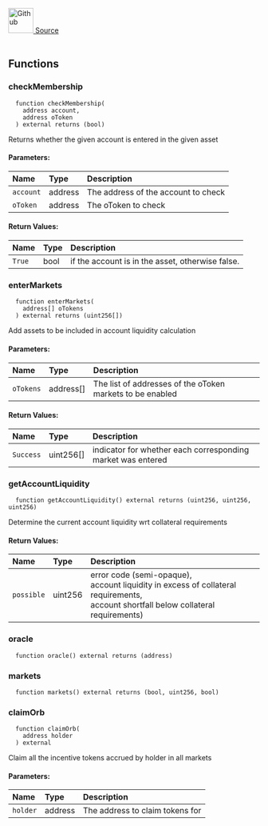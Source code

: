 <a href="https://github.com/AgentFi/agentfi-contracts/blob/main/contracts/interfaces/external/Orbit/IOrbitSpaceStationV4.sol"><img src="/img/github.svg" alt="Github" width="50px"/> Source</a><br/><br/>




## Functions
### checkMembership
```solidity
  function checkMembership(
    address account,
    address oToken
  ) external returns (bool)
```
Returns whether the given account is entered in the given asset


#### Parameters:
| Name | Type | Description                                                          |
| :--- | :--- | :------------------------------------------------------------------- |
| `account` | address | The address of the account to check |
| `oToken` | address | The oToken to check |

#### Return Values:
| Name                           | Type          | Description                                                                  |
| :----------------------------- | :------------ | :--------------------------------------------------------------------------- |
| `True` | bool | if the account is in the asset, otherwise false. |

### enterMarkets
```solidity
  function enterMarkets(
    address[] oTokens
  ) external returns (uint256[])
```
Add assets to be included in account liquidity calculation


#### Parameters:
| Name | Type | Description                                                          |
| :--- | :--- | :------------------------------------------------------------------- |
| `oTokens` | address[] | The list of addresses of the oToken markets to be enabled |

#### Return Values:
| Name                           | Type          | Description                                                                  |
| :----------------------------- | :------------ | :--------------------------------------------------------------------------- |
| `Success` | uint256[] | indicator for whether each corresponding market was entered |

### getAccountLiquidity
```solidity
  function getAccountLiquidity() external returns (uint256, uint256, uint256)
```
Determine the current account liquidity wrt collateral requirements



#### Return Values:
| Name                           | Type          | Description                                                                  |
| :----------------------------- | :------------ | :--------------------------------------------------------------------------- |
| `possible` | uint256 | error code (semi-opaque),<br/>        account liquidity in excess of collateral requirements,<br/> account shortfall below collateral requirements) |

### oracle
```solidity
  function oracle() external returns (address)
```




### markets
```solidity
  function markets() external returns (bool, uint256, bool)
```




### claimOrb
```solidity
  function claimOrb(
    address holder
  ) external
```
Claim all the incentive tokens accrued by holder in all markets


#### Parameters:
| Name | Type | Description                                                          |
| :--- | :--- | :------------------------------------------------------------------- |
| `holder` | address | The address to claim tokens for |


